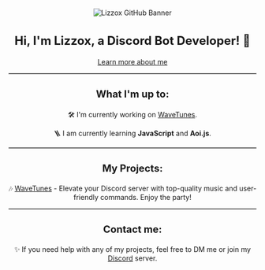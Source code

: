 <div style="text-align: center; margin: 20px;">
  <img src="https://us-east-1.tixte.net/uploads/lizzox.tixte.co/GitHub_Lizzox_Banner.png" alt="Lizzox GitHub Banner" style="max-width: 950px;">
</div>

<h2 style="text-align: center; font-size: 24px;">Hi, I'm Lizzox, a Discord Bot Developer! 🚀</h2>
<p style="text-align: center;"><a href="https://bit.ly/lizzox-more-info">Learn more about me</a></p>

<hr style="border: 1px solid #ccc;">

<h3 style="text-align: center; font-size: 20px;">What I'm up to:</h3>
<p style="text-align: center;">🛠️ I'm currently working on <a href="https://top.gg/bot/1159927838053503026">WaveTunes</a>.</p>
<p style="text-align: center;">🪜 I am currently learning <strong>JavaScript</strong> and <strong>Aoi.js</strong>.</p>

<hr style="border: 1px solid #ccc;">

<h3 style="text-align: center; font-size: 20px;">My Projects:</h3>
<p style="text-align: center;">🎶 <a href="https://top.gg/bot/1159927838053503026">WaveTunes</a> - Elevate your Discord server with top-quality music and user-friendly commands. Enjoy the party!</p>

<hr style="border: 1px solid #ccc;">

<h3 style="text-align: center; font-size: 20px;">Contact me:</h3>
<p style="text-align: center;">✨ If you need help with any of my projects, feel free to DM me or join my <a href="https://bit.ly/lizzox_dev">Discord</a> server.</p>
